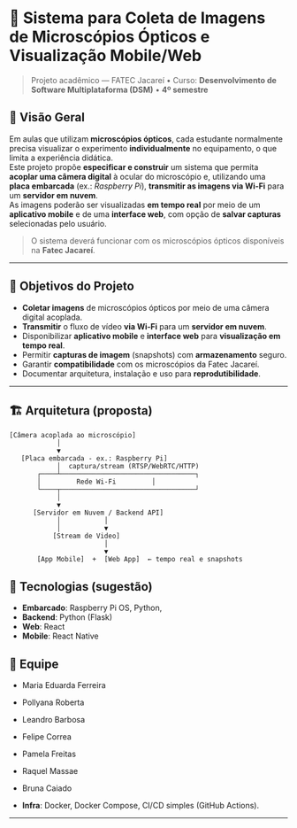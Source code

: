 # 🧪 Sistema para Coleta de Imagens de Microscópios Ópticos e Visualização Mobile/Web

> Projeto acadêmico — FATEC Jacareí • Curso: **Desenvolvimento de Software Multiplataforma (DSM)** • **4º semestre**

## 📌 Visão Geral
Em aulas que utilizam **microscópios ópticos**, cada estudante normalmente precisa visualizar o experimento **individualmente** no equipamento, o que limita a experiência didática.  
Este projeto propõe **especificar e construir** um sistema que permita **acoplar uma câmera digital** à ocular do microscópio e, utilizando uma **placa embarcada** (ex.: *Raspberry Pi*), **transmitir as imagens via Wi‑Fi** para um **servidor em nuvem**.  
As imagens poderão ser visualizadas **em tempo real** por meio de um **aplicativo mobile** e de uma **interface web**, com opção de **salvar capturas** selecionadas pelo usuário.

> O sistema deverá funcionar com os microscópios ópticos disponíveis na **Fatec Jacareí**.

---

## 🎯 Objetivos do Projeto
- **Coletar imagens** de microscópios ópticos por meio de uma câmera digital acoplada.
- **Transmitir** o fluxo de vídeo **via Wi‑Fi** para um **servidor em nuvem**.
- Disponibilizar **aplicativo mobile** e **interface web** para **visualização em tempo real**.
- Permitir **capturas de imagem** (snapshots) com **armazenamento** seguro.
- Garantir **compatibilidade** com os microscópios da Fatec Jacareí.
- Documentar arquitetura, instalação e uso para **reprodutibilidade**.

---

## 🏗️ Arquitetura (proposta)
```
[Câmera acoplada ao microscópio]
            │
            ▼
   [Placa embarcada - ex.: Raspberry Pi]
            │  captura/stream (RTSP/WebRTC/HTTP)
       ┌────┴──────────────────────────────────┐
       │         Rede Wi‑Fi         │
       └────┬──────────────────────────────────┘
            │
            ▼
      [Servidor em Nuvem / Backend API]
            │           │  
            │           ▼
           [Stream de Video]
                        │
                        ▼
       [App Mobile]  +  [Web App]  ← tempo real e snapshots
```

## 🧰 Tecnologias (sugestão)
- **Embarcado**: Raspberry Pi OS, Python, 
- **Backend**: Python (Flask)
- **Web**: React
- **Mobile**: React Native

## 👥 Equipe
- Maria Eduarda Ferreira
- Pollyana Roberta
- Leandro Barbosa
- Felipe Correa
- Pamela Freitas
- Raquel Massae
- Bruna Caiado

- **Infra**: Docker, Docker Compose, CI/CD simples (GitHub Actions).

---
